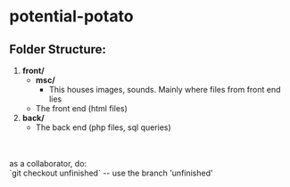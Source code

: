 # potential-potato

## Folder Structure:
1. **front/**   <br>
    - **msc/** <br>
        - This houses images, sounds. Mainly where files from front end lies
    - The front end (html files)
2. **back/**<br>
    - The back end  (php files, sql queries)


<br>
<br>
as a collaborator, do:                                          
<br>
`git checkout unfinished`   -- use the branch 'unfinished' 
<br>























